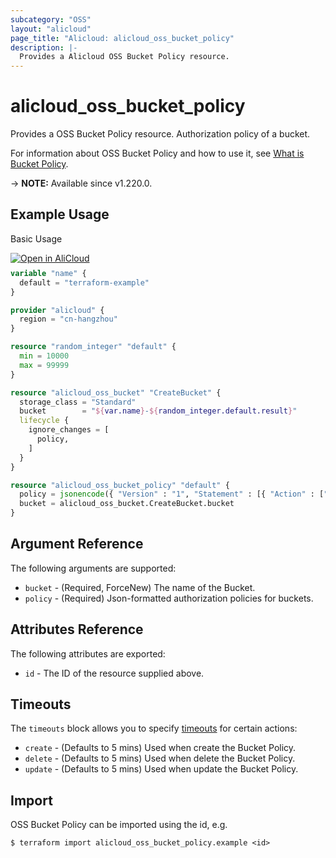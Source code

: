 ```yaml
---
subcategory: "OSS"
layout: "alicloud"
page_title: "Alicloud: alicloud_oss_bucket_policy"
description: |-
  Provides a Alicloud OSS Bucket Policy resource.
---
```


# alicloud_oss_bucket_policy

Provides a OSS Bucket Policy resource.  Authorization policy of a bucket.

For information about OSS Bucket Policy and how to use it, see [What is Bucket Policy](https://www.alibabacloud.com/help/en/oss/user-guide/use-bucket-policy-to-grant-permission-to-access-oss).

-> **NOTE:** Available since v1.220.0.

## Example Usage

Basic Usage

<div style="display: block;margin-bottom: 40px;"><div class="oics-button" style="float: right;position: absolute;margin-bottom: 10px;">
  <a href="https://api.aliyun.com/terraform?resource=alicloud_oss_bucket_policy&exampleId=8e263812-ad5a-5264-4ae6-fc5aa5b9404bef4b55f8&activeTab=example&spm=docs.r.oss_bucket_policy.0.8e263812ad&intl_lang=EN_US" target="_blank">
    <img alt="Open in AliCloud" src="https://img.alicdn.com/imgextra/i1/O1CN01hjjqXv1uYUlY56FyX_!!6000000006049-55-tps-254-36.svg" style="max-height: 44px; max-width: 100%;">
  </a>
</div></div>

```terraform
variable "name" {
  default = "terraform-example"
}

provider "alicloud" {
  region = "cn-hangzhou"
}

resource "random_integer" "default" {
  min = 10000
  max = 99999
}

resource "alicloud_oss_bucket" "CreateBucket" {
  storage_class = "Standard"
  bucket        = "${var.name}-${random_integer.default.result}"
  lifecycle {
    ignore_changes = [
      policy,
    ]
  }
}

resource "alicloud_oss_bucket_policy" "default" {
  policy = jsonencode({ "Version" : "1", "Statement" : [{ "Action" : ["oss:PutObject", "oss:GetObject"], "Effect" : "Deny", "Principal" : ["1234567890"], "Resource" : ["acs:oss:*:1234567890:*/*"] }] })
  bucket = alicloud_oss_bucket.CreateBucket.bucket
}
```

## Argument Reference

The following arguments are supported:
* `bucket` - (Required, ForceNew) The name of the Bucket.
* `policy` - (Required) Json-formatted authorization policies for buckets.

## Attributes Reference

The following attributes are exported:
* `id` - The ID of the resource supplied above.

## Timeouts

The `timeouts` block allows you to specify [timeouts](https://www.terraform.io/docs/configuration-0-11/resources.html#timeouts) for certain actions:
* `create` - (Defaults to 5 mins) Used when create the Bucket Policy.
* `delete` - (Defaults to 5 mins) Used when delete the Bucket Policy.
* `update` - (Defaults to 5 mins) Used when update the Bucket Policy.

## Import

OSS Bucket Policy can be imported using the id, e.g.

```shell
$ terraform import alicloud_oss_bucket_policy.example <id>
```
